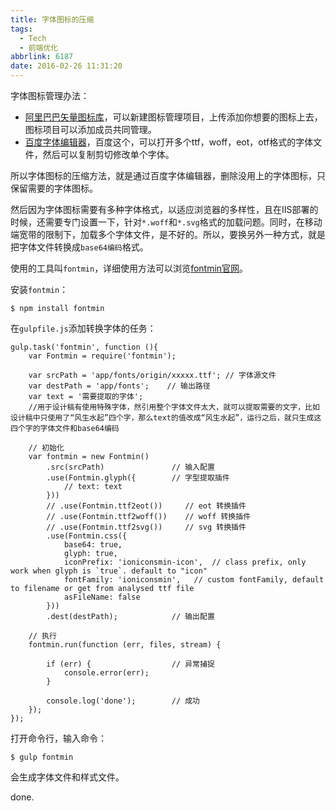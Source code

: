 ```yaml
---
title: 字体图标的压缩
tags:
  - Tech
  - 前端优化
abbrlink: 6187
date: 2016-02-26 11:31:20
---
```

字体图标管理办法：

* [阿里巴巴矢量图标库](http://iconfont.cn/)，可以新建图标管理项目，上传添加你想要的图标上去，图标项目可以添加成员共同管理。
* [百度字体编辑器](http://font.baidu.com/editor/)，百度这个，可以打开多个ttf，woff，eot，otf格式的字体文件，然后可以复制剪切修改单个字体。


所以字体图标的压缩方法，就是通过百度字体编辑器，删除没用上的字体图标，只保留需要的字体图标。

然后因为字体图标需要有多种字体格式，以适应浏览器的多样性，且在IIS部署的时候，还需要专门设置一下，针对`*.woff`和`*.svg`格式的加载问题。同时，在移动端宽带的限制下，加载多个字体文件，是不好的。所以，要换另外一种方式，就是把字体文件转换成`base64编码`格式。

使用的工具叫`fontmin`，详细使用方法可以浏览[fontmin官网](http://efe.baidu.com/blog/fontmin-getting-started/)。

<!-- more -->

安装`fontmin`：

````
$ npm install fontmin
````

在`gulpfile.js`添加转换字体的任务：

````
gulp.task('fontmin', function (){
    var Fontmin = require('fontmin');

    var srcPath = 'app/fonts/origin/xxxxx.ttf'; // 字体源文件
    var destPath = 'app/fonts';    // 输出路径
    var text = '需要提取的字体';  
    //用于设计稿有使用特殊字体，然引用整个字体文件太大，就可以提取需要的文字，比如设计稿中只使用了“风生水起”四个字，那么text的值改成“风生水起”，运行之后，就只生成这四个字的字体文件和base64编码

    // 初始化
    var fontmin = new Fontmin()
        .src(srcPath)               // 输入配置
        .use(Fontmin.glyph({        // 字型提取插件
            // text: text
        }))
        // .use(Fontmin.ttf2eot())     // eot 转换插件
        // .use(Fontmin.ttf2woff())    // woff 转换插件     
        // .use(Fontmin.ttf2svg())     // svg 转换插件
        .use(Fontmin.css({
            base64: true,
            glyph: true,
            iconPrefix: 'ioniconsmin-icon',  // class prefix, only work when glyph is `true`. default to "icon"
            fontFamily: 'ioniconsmin',   // custom fontFamily, default to filename or get from analysed ttf file
            asFileName: false       
        }))
        .dest(destPath);            // 输出配置

    // 执行
    fontmin.run(function (err, files, stream) {

        if (err) {                  // 异常捕捉
            console.error(err);
        }

        console.log('done');        // 成功
    });
});
````

打开命令行，输入命令：
````
$ gulp fontmin
````
会生成字体文件和样式文件。

done.

